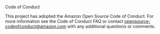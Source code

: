 Code of Conduct

This project has adopted the Amazon Open Source Code of Conduct. For more information see the Code of Conduct FAQ or contact opensource-codeofconduct@amazon.com with any additional questions or comments.
